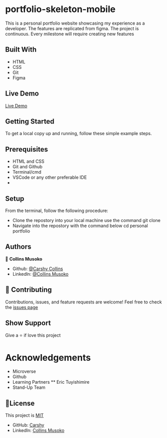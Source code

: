 # portfolio-skeleton-mobile
This is a personal portfolio website showcasing my experience as a developer. The features are replicated from figma. The project is continuous. Every milestone will require creating new features
## Built With
* HTML
* CSS
* Git
* Figma

## Live Demo 

[Live Demo](https://carshy.github.io/)

## Getting Started

To get a local copy up and running, follow these simple example steps.

## Prerequisites
* HTML and CSS
* Git and Github
* Terminal/cmd
* VSCode or any other preferable IDE
* 

## Setup
From the terminal, follow the following procedure:
* Clone the repostory into your local machine
use the command git clone
* Navigate into the repostory with the command below
cd personal portfolio

## Authors

👤 **Collins Musoko**
* Github: [@Carshy Collins](https://github.com/)
* Linkedln: [@Collins Musoko](https://www.linkedin.com/feed/)
## 🤝 Contributing
Contributions, issues, and feature requests are welcome!
Feel free to check the [issues page](https://github.com/Carshy/Hello-microverse/issues)
## Show Support
Give a ⭐️ if love this project 
# Acknowledgements
* Microverse
* Github
* Learning Partners
** Eric Tuyishimire
* Stand-Up Team
## 📝License
This project is [MIT](https://github.com/Carshy/readme-template/blob/master/MIT.md)
* GitHub: [Carshy](https://github.com/carshy)
* LinkedIn: [Collins Musoko](https://linkedin.com/in/collins-musoko)
